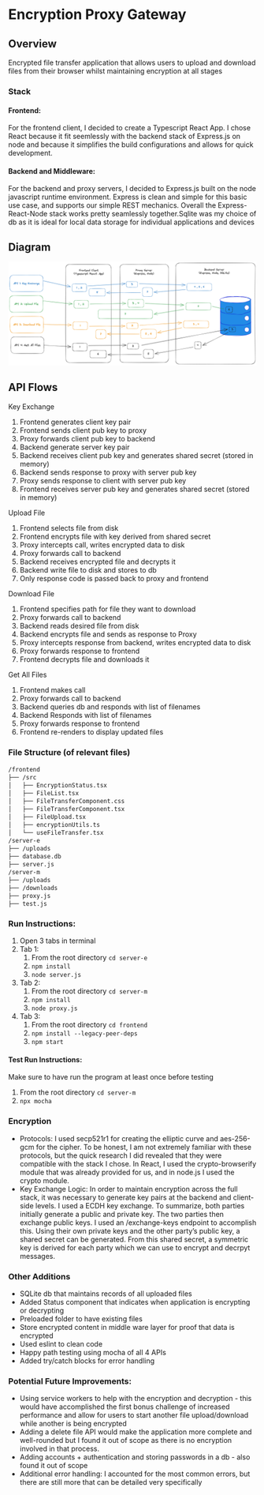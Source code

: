 # Encryption Proxy Gateway

## Overview
Encrypted file transfer application that allows users to upload and download files from their browser whilst maintaining encryption at all stages

### Stack
#### Frontend:
For the frontend client, I decided to create a Typescript React App. I chose React because it fit seemlessly with the backend stack of Express.js on node and because it simplifies the build configurations and allows for quick development.

#### Backend and Middleware:
For the backend and proxy servers, I decided to Express.js built on the node javascript runtime environment. Express is clean and simple for this basic use case, and supports our simple REST mechanics. Overall the Express-React-Node stack works pretty seamlessly together.Sqlite was my choice of db as it is ideal for local data storage for individual applications and devices

## Diagram
![alt text](encryptionDiagramLightMode.png "Diagram")

## API Flows
Key Exchange
1. Frontend generates client key pair
2. Frontend sends client pub key to proxy
3. Proxy forwards client pub key to backend
4. Backend generate server key pair
5. Backend receives client pub key and generates shared secret (stored in memory)
6. Backend sends response to proxy with server pub key
7. Proxy sends response to client with server pub key
8. Frontend receives server pub key and generates shared secret (stored in memory)

Upload File
1. Frontend selects file from disk
2. Frontend encrypts file with key derived from shared secret 
3. Proxy intercepts call, writes encrypted data to disk
4. Proxy forwards call to backend
5. Backend receives encrypted file and decrypts it
6. Backend write file to disk and stores to db
7. Only response code is passed back to proxy and frontend

Download File
1. Frontend specifies path for file they want to download
2. Proxy forwards call to backend
3. Backend reads desired file from disk
4. Backend encrypts file and sends as response to Proxy
5. Proxy intercepts response from backend, writes encrypted data to disk
6. Proxy forwards response to frontend
7. Frontend decrypts file and downloads it

Get All Files
1. Frontend makes call
2. Proxy forwards call to backend
3. Backend queries db and responds with list of filenames
4. Backend Responds with list of filenames
5. Proxy forwards response to frontend
6. Frontend re-renders to display updated files

### File Structure (of relevant files)
```
/frontend
├── /src
│   ├── EncryptionStatus.tsx
│   ├── FileList.tsx
│   ├── FileTransferComponent.css
│   ├── FileTransferComponent.tsx
│   ├── FileUpload.tsx
│   ├── encryptionUtils.ts
│   └── useFileTransfer.tsx
/server-e
├── /uploads
├── database.db
├── server.js
/server-m
├── /uploads
├── /downloads
├── proxy.js
├── test.js
```

### Run Instructions:
1. Open 3 tabs in terminal
2. Tab 1: 
    1. From the root directory `cd server-e`
    2. `npm install`
    3. `node server.js`
3. Tab 2:
    1. From the root directory `cd server-m`
    2. `npm install`
    3. `node proxy.js`
4. Tab 3:
    1. From the root directory `cd frontend`
    2. `npm install --legacy-peer-deps`
    3. `npm start`

#### Test Run Instructions:
Make sure to have run the program at least once before testing
1. From the root directory `cd server-m`
2. `npx mocha`

### Encryption
- Protocols: I used secp521r1 for creating the elliptic curve and aes-256-gcm for the cipher. To be honest, I am not extremely familiar with these protocols, but the quick research I did revealed that they were compatible with the stack I chose. In React, I used the crypto-browserify module that was already provided for us, and in node.js I used the crypto module.
- Key Exchange Logic: In order to maintain encryption across the full stack, it was necessary to generate key pairs at the backend and client-side levels. I used a ECDH key exchange. To summarize, both parties initially generate a public and private key. The two parties then exchange public keys. I used an /exchange-keys endpoint to accomplish this. Using their own private keys and the other party’s public key, a shared secret can be generated. From this shared secret, a symmetric key is derived for each party which we can use to encrypt and decrpyt messages.

### Other Additions
- SQLite db that maintains records of all uploaded files
- Added Status component that indicates when application is encrypting or decrypting
- Preloaded folder to have existing files 
- Store encrypted content in middle ware layer for proof that data is encrypted
- Used eslint to clean code
- Happy path testing using mocha of all 4 APIs
- Added try/catch blocks for error handling

### Potential Future Improvements:
- Using service workers to help with the encryption and decryption - this would have accomplished the first bonus challenge of increased performance and allow for users to start another file upload/download while another is being encrypted
- Adding a delete file API would make the application more complete and well-rounded but I found it out of scope as there is no encryption involved in that process.
- Adding accounts + authentication and storing passwords in a db - also found it out of scope
- Additional error handling: I accounted for the most common errors, but there are still more that can be detailed very specifically
